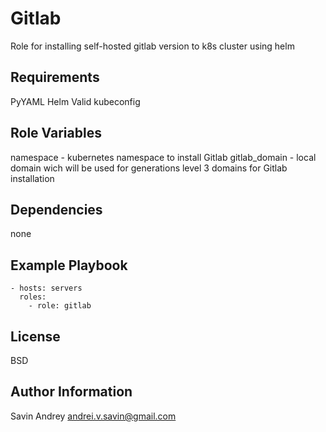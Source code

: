 Gitlab
=========

Role for installing self-hosted gitlab version to k8s cluster using helm

Requirements
------------

PyYAML
Helm
Valid kubeconfig

Role Variables
--------------

namespace - kubernetes namespace to install Gitlab
gitlab_domain - local domain wich will be used for generations level 3 domains for Gitlab installation

Dependencies
------------

none

Example Playbook
----------------

    - hosts: servers
      roles:
        - role: gitlab

License
-------

BSD

Author Information
------------------

Savin Andrey andrei.v.savin@gmail.com
